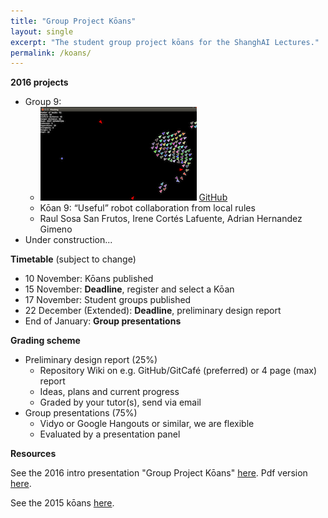 ```yaml
---
title: "Group Project Kōans"
layout: single
excerpt: "The student group project kōans for the ShanghAI Lectures."
permalink: /koans/
---
```


**2016 projects**

  * Group 9: 
    * <a href="https://github.com/SwarmBehavior"><img src="/images/enemy_food.png"/></a> [GitHub](https://github.com/SwarmBehavior)
    * Kōan 9: “Useful” robot collaboration from local rules 
    * Raul Sosa San Frutos, Irene Cortés Lafuente, Adrian Hernandez Gimeno 
  * Under construction...

**Timetable** (subject to change)

  * 10 November: Kōans published
  * 15 November: **Deadline**, register and select a Kōan
  * 17 November: Student groups published
  * 22 December (Extended): **Deadline**, preliminary design report
  * End of January: **Group presentations**
  
  
**Grading scheme**

  * Preliminary design report (25%) 
    * Repository Wiki on e.g. GitHub/GitCafé (preferred) or 4 page (max) report 
    * Ideas, plans and current progress 
    * Graded by your tutor(s), send via email
  * Group presentations (75%)
    * Vidyo or Google Hangouts or similar, we are flexible
    * Evaluated by a presentation panel


**Resources**

See the 2016 intro presentation "Group Project Kōans" [here](https://docs.google.com/presentation/d/1gfiMubkEwLBoKpMSd-DNq-61g0BOI_d6F8CeacI_pso/edit?usp=sharing). Pdf version [here](https://shanghai-lectures.github.io/slides/shail_koans_2016.pdf).

See the 2015 kōans [here](https://shanghai-lectures.github.io/archives/koans.html).
